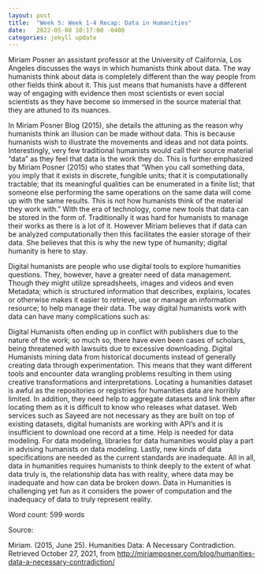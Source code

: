 ```yaml
---
layout: post
title:  "Week 5: Week 1-4 Recap: Data in Humanities"
date:   2022-05-08 10:17:00 -0400
categories: jekyll update
---
```


Miriam Posner an assistant professor at the University of California, Los Angeles discusses the ways in which humanists think about data. The way humanists think about data is completely different than the way people from other fields think about it. This just means that humanists have a different way of engaging with evidence then most scientists or even social scientists as they have become so immersed in the source material that they are attuned to its nuances.

In Miriam Posner Blog (2015), she details the attuning as the reason why humanists think an illusion can be made without data. This is because humanists wish to illustrate the movements and ideas and not data points. Interestingly, very few traditional humanists would call their source material “data” as they feel that data is the work they do. This is further emphasized by Miriam Posner (2015) who states that “When you call something data, you imply that it exists in discrete, fungible units; that it is computationally tractable; that its meaningful qualities can be enumerated in a finite list; that someone else performing the same operations on the same data will come up with the same results. This is not how humanists think of the material they work with.”  With the era of technology, come new tools that data can be stored in the form of. Traditionally it was hard for humanists to manage their works as there is a lot of it. However Miriam believes that if data can be analyzed computationally then this facilitates the easier storage of their data. She believes that this is why the new type of humanity; digital humanity is here to stay.

Digital humanists are people who use digital tools to explore humanities questions. They, however, have a greater need of data management. Though they might utilize spreadsheets, images and videos and even Metadata; which is structured information that describes, explains, locates or otherwise makes it easier to retrieve, use or manage an information resource; to help manage their data. The way digital humanists work with data can have many complications such as:

Digital Humanists often ending up in conflict with publishers due to the nature of the work; so much so, there have even been cases of scholars, being threatened with lawsuits due to excessive downloading.
Digital Humanists mining data from historical documents instead of generally creating data through experimentation. This means that they want different tools and encounter data wrangling problems resulting in them using creative transformations and interpretations.
Locating a humanities dataset is awful as the repositories or registries for humanities data are horribly limited. In addition, they need help to aggregate datasets and link them after locating them as it is difficult to know who releases what dataset.
Web services such as Sayeed are not necessary as they are built on top of existing datasets, digital humanists are working with API’s and it is insufficient to download one record at a time.
Help is needed for data modeling. For data modeling, libraries for data humanities would play a part in advising humanists on data modeling.
Lastly, new kinds of data specifications are needed as the current standards are inadequate.
All in all, data in humanities requires humanists to think deeply to the extent of what data truly is, the relationship data has with reality, where data may be inadequate and how can data be broken down. Data in Humanities is challenging yet fun as it considers the power of computation and the inadequacy of data to truly represent reality.  

Word count: 599 words

Source:

Miriam. (2015, June 25). Humanities Data: A Necessary Contradiction. Retrieved October 27, 2021, from http://miriamposner.com/blog/humanities-data-a-necessary-contradiction/

